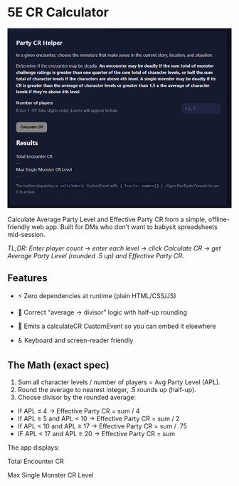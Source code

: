# 5E CR Calculator
![alt text](https://github.com/GetOffMacCloud/5E-CR-Calculator/blob/main/LazyCR_Screenshot.PNG?raw=true)

Calculate Average Party Level and Effective Party CR from a simple, offline-friendly web app. Built for DMs who don’t want to babysit spreadsheets mid-session.

*TL;DR: Enter player count → enter each level → click Calculate CR → get Average Party Level (rounded .5 up) and Effective Party CR.*
## Features

* ⚡ Zero dependencies at runtime (plain HTML/CSS/JS)

* 🧮 Correct “average → divisor” logic with half-up rounding

* 🧩 Emits a calculateCR CustomEvent so you can embed it elsewhere

* ♿ Keyboard and screen-reader friendly

## The Math (exact spec)

 1. Sum all character levels / number of players = Avg Party Level (APL).
 2. Round the average to nearest integer, .5 rounds up (half-up).
 3. Choose divisor by the rounded average:
  * If APL ≤ 4 → Effective Party CR = sum / 4
  * If APL ≥ 5 and APL < 10 → Effective Party CR = sum / 2
  * If APL < 10 and APL ≥ 17 → Effective Party CR = sum / .75
  * IF APL < 17 and APL ≥ 20 → Effective Party CR = sum 

The app displays:

Total Encounter CR

Max Single Monster CR Level
